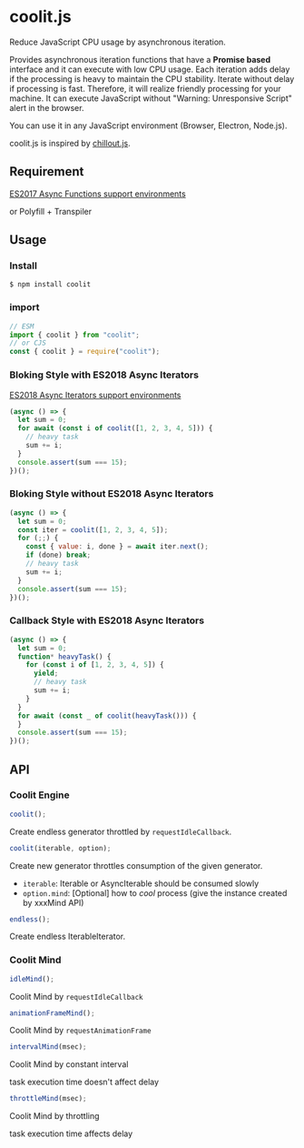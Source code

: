 # coolit.js

Reduce JavaScript CPU usage by asynchronous iteration.

Provides asynchronous iteration functions that have a **Promise based** interface and it can execute with low CPU usage.
Each iteration adds delay if the processing is heavy to maintain the CPU stability.
Iterate without delay if processing is fast.
Therefore, it will realize friendly processing for your machine.
It can execute JavaScript without "Warning: Unresponsive Script" alert in the browser.

You can use it in any JavaScript environment (Browser, Electron, Node.js).

coolit.js is inspired by [chillout.js](https://github.com/polygonplanet/chillout).

## Requirement

[ES2017 Async Functions support environments](http://kangax.github.io/compat-table/es2016plus/#test-async_functions)

or Polyfill + Transpiler

## Usage

### Install

```console
$ npm install coolit
```

### import

```js
// ESM
import { coolit } from "coolit";
// or CJS
const { coolit } = require("coolit");
```

### Bloking Style with ES2018 Async Iterators

[ES2018 Async Iterators support environments](http://kangax.github.io/compat-table/es2016plus/#test-Asynchronous_Iterators)

```js
(async () => {
  let sum = 0;
  for await (const i of coolit([1, 2, 3, 4, 5])) {
    // heavy task
    sum += i;
  }
  console.assert(sum === 15);
})();
```

### Bloking Style without ES2018 Async Iterators

```js
(async () => {
  let sum = 0;
  const iter = coolit([1, 2, 3, 4, 5]);
  for (;;) {
    const { value: i, done } = await iter.next();
    if (done) break;
    // heavy task
    sum += i;
  }
  console.assert(sum === 15);
})();
```

### Callback Style with ES2018 Async Iterators

```js
(async () => {
  let sum = 0;
  function* heavyTask() {
    for (const i of [1, 2, 3, 4, 5]) {
      yield;
      // heavy task
      sum += i;
    }
  }
  for await (const _ of coolit(heavyTask())) {
  }
  console.assert(sum === 15);
})();
```

## API

### Coolit Engine

```js
coolit();
```

Create endless generator throttled by `requestIdleCallback`.

```js
coolit(iterable, option);
```

Create new generator throttles consumption of the given generator.

- `iterable`: Iterable or AsyncIterable should be consumed slowly
- `option.mind`: \[Optional\] how to _cool_ process (give the instance created by xxxMind API)

```js
endless();
```

Create endless IterableIterator.

### Coolit Mind

```js
idleMind();
```

Coolit Mind by `requestIdleCallback`

```js
animationFrameMind();
```

Coolit Mind by `requestAnimationFrame`

```js
intervalMind(msec);
```

Coolit Mind by constant interval

task execution time doesn't affect delay

```js
throttleMind(msec);
```

Coolit Mind by throttling

task execution time affects delay

